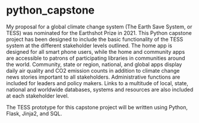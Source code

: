 # python_capstone
My proposal for a global climate change system (The Earth Save System, or TESS) was nominated for the Earthshot Prize in 2021. This Python capstone project has been designed to include the basic functionality of the TESS system at the different stakeholder levels outlined. The home app is designed for all smart phone users, while the home and community apps are accessible to patrons of participating libraries in communities around the world. Community, state or region, national, and global apps display daily air quality and CO2 emission counts in addition to climate change news stories important to all stakeholders. Administrative functions are included for leaders and policy makers. Links to a multitude of local, state, national and worldwide databases, systems and resources are also included at each stakeholder level.

The TESS prototype for this capstone project will be written using Python, Flask, Jinja2, and SQL.

